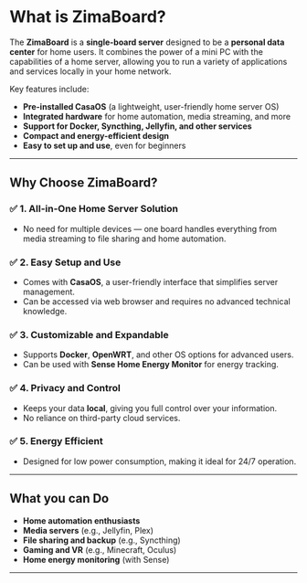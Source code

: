 # What is ZimaBoard?

The **ZimaBoard** is a **single-board server** designed to be a **personal data center** for home users. It combines the power of a mini PC with the capabilities of a home server, allowing you to run a variety of applications and services locally in your home network.

Key features include:

- **Pre-installed CasaOS** (a lightweight, user-friendly home server OS)
- **Integrated hardware** for home automation, media streaming, and more
- **Support for Docker, Syncthing, Jellyfin, and other services**
- **Compact and energy-efficient design**
- **Easy to set up and use**, even for beginners

---

## Why Choose ZimaBoard?

### ✅ 1. **All-in-One Home Server Solution**
- No need for multiple devices — one board handles everything from media streaming to file sharing and home automation.

### ✅ 2. **Easy Setup and Use**
- Comes with **CasaOS**, a user-friendly interface that simplifies server management.
- Can be accessed via web browser and requires no advanced technical knowledge.

### ✅ 3. **Customizable and Expandable**
- Supports **Docker**, **OpenWRT**, and other OS options for advanced users.
- Can be used with **Sense Home Energy Monitor** for energy tracking.

### ✅ 4. **Privacy and Control**
- Keeps your data **local**, giving you full control over your information.
- No reliance on third-party cloud services.

### ✅ 5. **Energy Efficient**
- Designed for low power consumption, making it ideal for 24/7 operation.

---

## What you can Do

- **Home automation enthusiasts**
- **Media servers** (e.g., Jellyfin, Plex)
- **File sharing and backup** (e.g., Syncthing)
- **Gaming and VR** (e.g., Minecraft, Oculus)
- **Home energy monitoring** (with Sense)

---
